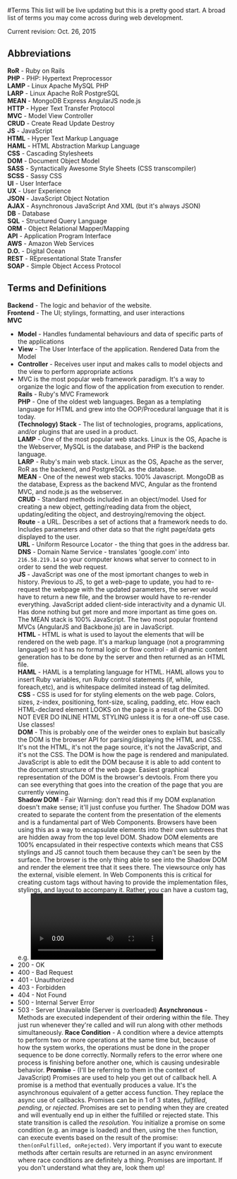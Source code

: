 #Terms
This list will be live updating but this is a pretty good start. A broad list of terms you may come across during web development.<br />

Current revision: Oct. 26, 2015<br />

## Abbreviations
**RoR** - Ruby on Rails <br/>
**PHP** - PHP: Hypertext Preprocessor <br />
**LAMP** - Linux Apache MySQL PHP<br />
**LARP** - Linux Apache RoR PostgreSQL<br />
**MEAN** - MongoDB Express AngularJS node.js<br />
**HTTP** - Hyper Text Transfer Protocol<br />
**MVC** - Model View Controller<br />
**CRUD** - Create Read Update Destroy<br />
**JS** - JavaScript<br />
**HTML** - Hyper Text Markup Language<br />
**HAML** - HTML Abstraction Markup Language<br />
**CSS** - Cascading Stylesheets<br />
**DOM** - Document Object Model<br />
**SASS** - Syntactically Awesome Style Sheets (CSS transcompiler)<br />
**SCSS** - Sassy CSS<br />
**UI** - User Interface<br />
**UX** - User Experience<br />
**JSON** - JavaScript Object Notation<br />
**AJAX** - Asynchronous JavaScript And XML (but it's always JSON)<br />
**DB** - Database<br />
**SQL** - Structured Query Language<br />
**ORM** - Object Relational Mapper/Mapping<br />
**API** - Application Program Interface<br />
**AWS** - Amazon Web Services<br />
**D.O.** - Digital Ocean<br />
**REST** - REpresentational State Transfer <br />
**SOAP** - Simple Object Access Protocol <br />

## Terms and Definitions
**Backend** - The logic and behavior of the website.<br />
**Frontend** - The UI; stylings, formatting, and user interactions<br />
**MVC**<br />
* **Model** - Handles fundamental behaviours and data of specific parts of the applications<br />
* **View** - The User Interface of the application. Rendered Data from the Model<br />
* **Controller** - Receives user input and makes calls to model objects and the view to perform appropriate actions<br />
* MVC is the most popular web framework paradigm. It's a way to organize the logic and flow of the application from execution to render.<br />
**Rails** - Ruby's MVC Framework<br />
**PHP** - One of the oldest web languages. Began as a templating language for HTML and grew into the OOP/Procedural language that it is today.<br />
**(Technology) Stack** - The list of technologies, programs, applications, and/or plugins that are used in a product.<br />
**LAMP** - One of the most popular web stacks. Linux is the OS, Apache is the Webserver, MySQL is the database, and PHP is the backend language.<br />
**LARP** - Ruby's main web stack. Linux as the OS, Apache as the server, RoR as the backend, and PostgreSQL as the database.<br />
**MEAN** - One of the newest web stacks. 100% Javascript. MongoDB as the database, Express as the backend MVC, Angular as the frontend MVC, and node.js as the webserver.<br />
**CRUD** - Standard methods included in an object/model. Used for creating a new object, getting/reading data from the object, updating/editing the object, and destroying/removing the object.<br />
**Route** - a URL. Describes a set of actions that a framework needs to do. Includes parameters and other data so that the right page/data gets displayed to the user.<br />
**URL** - Uniform Resource Locator - the thing that goes in the address bar.<br />
**DNS** - Domain Name Service - translates 'google.com' into `216.58.219.14` so your computer knows what server to connect to in order to send the web request.<br />
**JS** - JavaScript was one of the most ipmortant changes to web in history. Previous to JS, to get a web-page to update, you had to re-request the webpage with the updated parameters, the server would have to return a new file, and the browser would have to re-render everything. JavaScript added client-side interactivity and a dynamic UI. Has done nothing but get more and more important as time goes on. The MEAN stack is 100% JavaScript. The two most popular frontend MVCs (AngularJS and Backbone.js) are in JavaScript.<br />
**HTML** - HTML is what is used to layout the elements that will be rendered on the web page. It's a markup language (not a programming language!) so it has no formal logic or flow control - all dynamic content generation has to be done by the server and then returned as an HTML file.<br />
**HAML** - HAML is a templating language for HTML. HAML allows you to insert Ruby variables, run Ruby control statements (if, while, foreach,etc), and is whitespace delimited instead of tag delimited.<br />
**CSS** - CSS is used for for styling elements on the web page. Colors, sizes, z-index, positioning, font-size, scaling, padding, etc. How each HTML-declared element LOOKS on the page is a result of the CSS. DO NOT EVER DO INLINE HTML STYLING unless it is for a one-off use case. Use classes!<br />
**DOM** - This is probably one of the weirder ones to explain but basically the DOM is the browser API for parsing/displaying the HTML and CSS. It's not the HTML, it's not the page source, it's not the JavaScript, and it's not the CSS. The DOM is how the page is rendered and manipulated. JavaScript is able to edit the DOM because it is able to add content to the document structure of the web page. Easiest graphical representation of the DOM is the browser's devtools. From there you can see everything that goes into the creation of the page that you are currently viewing.<br />
**Shadow DOM** - Fair Warning: don't read this if my DOM explanation doesn't make sense; it'll just confuse you further. The Shadow DOM was created to separate the content from the presentation of the elements and is a fundamental part of Web Components. Browsers have been using this as a way to encapsulate elements into their own subtrees that are hidden away from the top level DOM. Shadow DOM elements are 100% encapsulated in their respective contexts which means that CSS stylings and JS cannot touch them because they can't be seen by the surface. The browser is the only thing able to see into the Shadow DOM and render the element tree that it sees there. The viewsource only has the external, visible element. In Web Components this is critical for creating custom tags without having to provide the implementation files, stylings, and layout to accompany it. Rather, you can have a custom tag, e.g. <video /> and have its implementation hidden away in the Shadow DOM. If none of this makes sense, ignore it! We don't talk about it at all.<br />
**SASS/SCSS** - Transpiled language for CSS. Just a nicer syntax whose goal is to remove all of the annoying quirks of cross-browser compatibility and also to add in some features to vanilla CSS.<br />
**UI** - What the user sees<br />
**UX** - The interaction experience that the user has with the product. Good UX means the user can be productive, the layout makes sense, the flow of the application is cohesive, and the experience is overall good. Bad UX results in users not ever coming back or never discovering certain parts of your application.<br />
**JSON** - JSON is BASICALLY just a hash that is used to store data in an easy way. It's primarily used for passing data around the web from APIs.<br />
**AJAX** - AJAX is awesome. AJAX allows you to make server requests from JavaScript, receive data back from the response, and then process the data. So, lets say you wanted to implement infinite scrolling to your webpage, but you don't want to have to load EVERYTHING all at once - that would take forever. So instead, you load the first 50 items, and when the user makes it 80% down the page, you send an AJAX request to your webserver to get the next 50 items, process the data, and append them to the bottom of your current list. It saves bandwidth, adds interactivity to your webpage, and doesn't require a page refresh to do. AJAX rocks.<br />
**DB** - The database is how data is persistently stored on the web. There are two main types of databases - SQL/Relational Database, and NoSQL/Document Databases. SQL/Relational databases are visually similar to excel spreadsheets, with each table being a page in the document. Columns represent fields to be filled in, rows are entries into the table. Relations are how each table is connected to another table. For example, you have a users table and a comments table. Whenever someone makes a comment on something, the comment is added into the comments table with a user\_id field to tie it back to the specific user that made the comment. If you need to get the values from two+ tables, you can perform a JOIN on the data to link up specific columns from separate tables and link them together into a single result. Non-relational databases employ key-value pair arrays to store all of the data. Each user is stored in a (normally JSON) array with all of the fields being the key and the entries being the values. Think nested hash tables. NoSQL is extremely fast because of the lookup time of key-value arrays but aren't as useful at establishing relationships between entries in the database. Instead of having separate tables and a relation between the data, NoSQL would modify the user object to contain elements of the would-be relation. So for our users and comments, NoSQL would instead have a key-value array of the comments added to the post object that is being commented on in the first place.<br />
**SQL** - Pronounced ES-QUEUE-ELL or sequel (totally up to you on pronunciation). Syntax for performing actions on a database. A query is a 'sentence' that tells a database what to do. Insert, Update, Delete, SELECT, etc. Reads pretty closely to English and is the main way of getting data back from a database. Say you wanted all comments on a certain post: `SELECT * FROM comments WHERE post_id = 2;`.<br />
**ORM** - ORMs are pretty cool. Rather than deal with reading/writing queries and handling the data they return, ORMs will handle the querying and instead populate an object with the results of the query. Normally a query from a DB will return an key-value array with all of the content you asked for and it's up to you to parse the fields to extract the data. ORMs will take this one step further and pre-populate a model with the results of a query so you can directly work with and manipulate an object rather than the query/data. Rails' ORM is ActiveRecord, Symfony's (PHP Framework) is Doctrine, Python uses SQLAlchemy, Node uses orm (yes that's its name), and ASP.NET uses Entity.<br />
**API** - API is a set of methods and functions that are able to be called to perform an action. API refers to both the functions themselves as well as their documentation. So if I said check the ActiveRecord API for searching, you would see a list of all of the functions ActiveRecord has for performing a search as well as how to properly use them and the data they return.<br />
**Documentation** - Instructions and Specifications on code. Whether it be how to use an API, what data types are supported, what version the code is, what functionality is supported, etc., documentation is absolutely necessary for software. Good documentation can lead to your code actually being enjoyable to use. Bad documentation will land you in infamy or worse, abandonment.<br />
**AWS** - AWS is the suite of applications for Web offered by Amazon. Popular applications are EC2 (Elastic Cloud Computing) which, for all intents and purposes, allows you to spin up webserver instances. S3 (Simple Storage Services) which is used mostly for static content storage (imgur stores the data of the image on S3 instead of on their own hard drives), Route53 which is a DNS web service, SES (Simple Email Service), and CloudWatch which provides monitoring for EC2 and EBS (Elastic Block Store).<br />
**D.O.** - Cloud-based web hosting company. I love DO and use them frequently for hosting applications.<br />
**Heroku** - Another cloud-base web hosting company. They have a free tier that is fantastic and are the most popular webhost for RoR apps.<br />
**SaaS** - Software as a Service - applications are hosted on the internet as web applications instead of installed on a computer. Popular webapps include Salesforce, LinkedIn, LogMeIn, Office365, iCloud, Google Docs, Dropbox, Adobe Creative, etc.<br />
**Caching** - Caching is saving data either on an intermediate webserver (cloudflare) or in the browser (cookies/webcache) so that data loads faster. If something is the same for everyone, you don't need to have the server recreate the HTML page every single time - just return the cached version.<br />
**CloudFlare** - CloudFlare protects and accelerates websites online. It adds a proxy inbetween users and your website and will cache, determine if a visitor is a bot (to prevent against D/DoS attacks), run analytics, and distribute content from servers around the world to speed up data requests (e.g. it's a lot faster to have an international site stored on servers internationally than have every single request have to come to a server in America or *insert home country here*).<br />
**Persistence** - opposite of ephemeral. Data that needs to be saved and cannot be tossed out after it's been viewed. Most content on the web is ephemeral (e.g. loading a specific of a web page and then throwing it out after the user no longer needs it) but some data (accounts, posts, comments, etc) needs to be persisted.<br />
**Hash** - a one-way algorithm that performs certain mathematical functions to obfuscate the data into a (hopefully) unique result. Popular hashing algorithms include MD5 (don't use), SHA, Whirlpool, and Blowfish.<br />
**Salting** - Adding a random string of characters to the end of a string pre-hashing to get unique outputs even when individual inputs may be the same.<br />
**BCrypt** - Software used for storing passwords in a database. Employs hashing and salting to make sure the data is properly obfuscated and cannot be decrypted. Not 100% secure, but good enough for most cases. If security is a priority, employ a 'Log in with Google' or 'Log in with Facebook' button.<br />
**Cookie** - A file, stored by a web browser, that persists longer than a user session. Normally used to store some website data so that it doesn't have to re-query the server for data. Common things stored in cookies are login/session tokens, shopping cart items, or interface preferences.<br />
**GitHub** - A public git server where people can store code repositories, have teams, collaborate on code, or share open source work. Unlimited collaborators, but no free private repos. <br />
**BitBucket** - A public git server where people can store code repositories, have teams, collaborate on code, or share open source work. Unlimited free private repos, but free team size limit is 5. <br />
**HTTP Error Codes**
* 200 - OK
* 400 - Bad Request
* 401 - Unauthorized
* 403 - Forbidden
* 404 - Not Found
* 500 - Internal Server Error
* 503 - Server Unavailable (Server is overloaded)
**Asynchronous** - Methods are executed independent of their ordering within the file. They just run whenever they're called and will run along with other methods simultaneously.
**Race Condition** - A condition where a device attempts to perform two or more operations at the same time but, because of how the system works, the operations must be done in the proper sequence to be done correctly. Normally refers to the error where one process is finishing before another one, which is causing undesirable behavior.
**Promise** - (I'll be referring to them in the context of JavaScript) Promises are used to help you get out of callback hell. A promise is a method that eventually produces a value. It's the asynchronous equivalent of a getter access function. They replace the async use of callbacks. Promises can be in 1 of 3 states, *fulfilled*, *pending*, or *rejected*. Promises are set to pending when they are created and will eventually end up in either the fulfilled or rejected state. This state transition is called the *resolution*. You initialize a promise on some condition (e.g. an image is loaded) and then, using the `then` function, can execute events based on the result of the promise: `then(onFulfilled, onRejected)`. Very important if you want to execute methods after certain results are returned in an async environment where race conditions are definitely a thing. Promises are important. If you don't understand what they are, look them up! <br />


